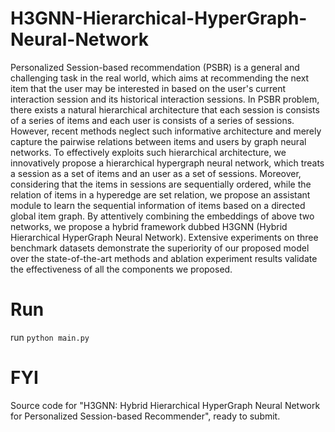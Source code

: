 # H3GNN-Hierarchical-HyperGraph-Neural-Network

Personalized Session-based recommendation (PSBR) is a general and challenging task in the real world, which aims at recommending the next item that the user may be interested in based on the user's current interaction session and its historical interaction sessions. In PSBR problem, there exists a natural hierarchical architecture that each session is consists of a series of items and each user is consists of a series of sessions. However, recent methods neglect such informative architecture and merely capture the pairwise relations between items and users by graph neural networks. To effectively exploits such hierarchical architecture, we innovatively propose a hierarchical hypergraph neural network, which treats a session as a set of items and an user as a set of sessions. Moreover, considering that the items in sessions are sequentially ordered, while the relation of items in a hyperedge are set relation, we propose an assistant module to learn the sequential information of items based on a directed global item graph. By attentively combining the embeddings of above two networks, we propose a hybrid framework dubbed H3GNN (Hybrid Hierarchical HyperGraph Neural Network). Extensive experiments on three benchmark datasets demonstrate the superiority of our proposed model over the state-of-the-art methods and ablation experiment results validate the effectiveness of all the components we proposed.

# Run

run `python main.py`

# FYI

Source code for "H3GNN: Hybrid Hierarchical HyperGraph Neural Network for Personalized Session-based Recommender", ready to submit.
